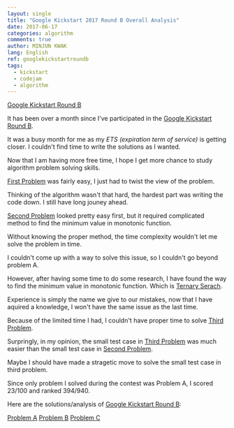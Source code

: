 ```yaml
---
layout: single
title: "Google Kickstart 2017 Round B Overall Analysis"
date: 2017-06-17
categories: algorithm
comments: true
author: MINJUN KWAK
lang: English
ref: googlekickstartroundb
tags:
  - kickstart
  - codejam
  - algorithm
---
```


[Google Kickstart Round B]({{https://code.google.com/codejam/contest/11304486/dashboard#s=p0}})  

It has been over a month since I've participated in the [Google Kickstart Round B]({{https://code.google.com/codejam/contest/11304486/dashboard#s=p0}}).

It was a busy month for me as my *ETS (expiration term of service)* is getting closer. I couldn't find time to write the solutions as I wanted.

Now that I am having more free time, I hope I get more chance to study algorithm problem solving skills.


[First Problem]({{https://code.google.com/codejam/contest/dashboard?c=11304486}}) was fairly easy, I just had to twist the view of the problem.

Thinking of the algorithm wasn't that hard, the hardest part was writing the code down. I still have long jouney ahead.


[Second Problem]({{https://code.google.com/codejam/contest/dashboard?c=11304486#s=p1}}) looked pretty easy first, but it required complicated method to find the minimum value in monotonic function.

Without knowing the proper method, the time complexity wouldn't let me solve the problem in time.

I couldn't come up with a way to solve this issue, so I couldn't go beyond problem A.

However, after having some time to do some research, I have found the way to find the minimum value in monotonic function. Which is [Ternary Serach]({{https://minjunkwak.github.io/algorithm/ternary-search/}}).

Experience is simply the name we give to our mistakes, now that I have aquired a knowledge, I won't have the same issue as the last time.


Because of the limited time I had, I couldn't have proper time to solve [Third Problem]({{https://code.google.com/codejam/contest/dashboard?c=11304486#s=p2}}).

Surpringly, in my opinion, the small test case in [Third Problem]({{https://code.google.com/codejam/contest/dashboard?c=11304486#s=p2}}) was much easier than the small test case in [Second Problem]({{https://code.google.com/codejam/contest/dashboard?c=11304486#s=p2}}).

Maybe I should have made a stragetic move to solve the small test case in third problem.


Since only problem I solved during the contest was Problem A, I scored 23/100 and ranked 394/940.


Here are the solutions/analysis of [Google Kickstart Round B]({{https://code.google.com/codejam/contest/11304486/dashboard#s=p0}}):

[Problem A]({{https://minjunkwak.github.io/algorithm/google-kickstart-roundb-1/}})
[Problem B]({{https://minjunkwak.github.io/algorithm/google-kickstart-roundb-2/}})
[Problem C]({{https://minjunkwak.github.io/algorithm/google-kickstart-roundb-3/}})

